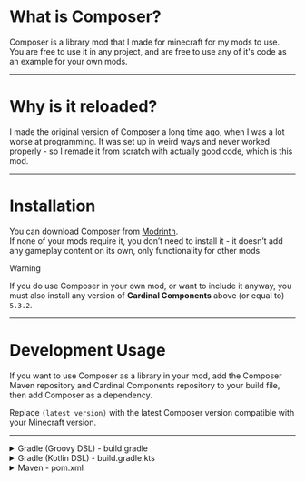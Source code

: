 # What is Composer?
Composer is a library mod that I made for minecraft for my mods to use.
You are free to use it in any project, and are free to use any of it's code as an example for your own mods.

---

# Why is it reloaded?
I made the original version of Composer a long time ago, when I was a lot worse at programming.
It was set up in weird ways and never worked properly - so I remade it from scratch with actually good code, which is this mod.

---

# Installation

You can download Composer from [Modrinth](https://modrinth.com/mod/composer-reloaded).  
If none of your mods require it, you don’t need to install it - it doesn’t add any gameplay content on its own, only functionality for other mods.

> [!WARNING]
> If you do use Composer in your own mod, or want to include it anyway, you must also install any version of **Cardinal Components** above (or equal to) `5.3.2`.

---

# Development Usage

If you want to use Composer as a library in your mod, add the Composer Maven repository and Cardinal Components repository to your build file, then add Composer as a dependency.

Replace `(latest_version)` with the latest Composer version compatible with your Minecraft version.

---
<details>
<summary>Gradle (Groovy DSL) - build.gradle</summary>

```properties
# gradle.properties
composer_version = (latest_version)
```

```groovy
// build.gradle

repositories {
    maven {
        name = "Composer Maven"
        url = "https://dl.cloudsmith.io/public/lilbrocodes/composer-reloaded/maven/"
    }
    maven {
        name = "Cardinal Components"
        url = "https://maven.ladysnake.org/releases"
    }
}

dependencies {
    modImplementation "org.lilbrocodes:composer-reloaded:${composer_version}"
}
```
</details>

<details>
<summary>Gradle (Kotlin DSL) - build.gradle.kts</summary>

```properties
# gradle.properties
composer_version = (latest_version)
```
```groovy
// build.gradle.kts

repositories {
    maven("https://dl.cloudsmith.io/public/lilbrocodes/composer-reloaded/maven/") {
        name = "Composer Maven"
    }
    maven("https://maven.ladysnake.org/releases") {
        name = "Cardinal Components"
    }
}

dependencies {
    modImplementation("org.lilbrocodes:composer-reloaded:$composer_version")
}
```

</details>

<details>
<summary>Maven - pom.xml</summary>

```xml
<repositories>
    <repository>
        <id>composer-maven</id>
        <url>https://dl.cloudsmith.io/public/lilbrocodes/composer-reloaded/maven/</url>
    </repository>
    <repository>
        <id>cardinal-components</id>
        <url>https://maven.ladysnake.org/releases</url>
    </repository>
</repositories>

<dependencies>
<dependency>
    <groupId>org.lilbrocodes</groupId>
    <artifactId>composer-reloaded</artifactId>
    <version>${composer.version}</version>
    <scope>compile</scope>
</dependency>
</dependencies>
```
Add the following property to your `<properties>` section:
```xml
<properties>
    <composer.version>(latest_version)</composer.version>
</properties>
```
</details>
